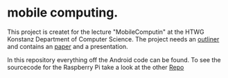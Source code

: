 # mobile computing.

This project is createt for the lecture "MobileComputin" at the HTWG Konstanz Department of Computer Science.
The project needs an [outliner](https://github.com/DanielHipp/mobileComputing/wiki/Outliner) and contains an [paper](https://github.com/DanielHipp/mobileComputing_Raspberry/blob/master/docs/MobileComputing-Paper.pdf) and a presentation.

In this repository everything off the Android code can be found. To see the sourcecode for the Raspberry Pi take a look at the other [Repo](https://github.com/DanielHipp/mobileComputing_Raspberry)
